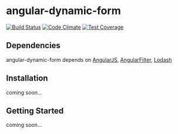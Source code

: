 # angular-dynamic-form

[![Build Status](https://travis-ci.org/Intellipharm/angular-dynamic-form.svg?branch=master)](https://travis-ci.org/Intellipharm/angular-dynamic-form)
[![Code Climate](https://codeclimate.com/github/Intellipharm/angular-dynamic-form/badges/gpa.svg)](https://codeclimate.com/github/Intellipharm/angular-dynamic-form)
[![Test Coverage](https://codeclimate.com/github/Intellipharm/angular-dynamic-form/badges/coverage.svg)](https://codeclimate.com/github/Intellipharm/angular-dynamic-form)

## Dependencies
angular-dynamic-form depends on [AngularJS](https://github.com/angular/angular.js), [AngularFilter](https://github.com/a8m/angular-filter), [Lodash](https://github.com/lodash/lodash)

## Installation

coming soon...

## Getting Started

coming soon...
